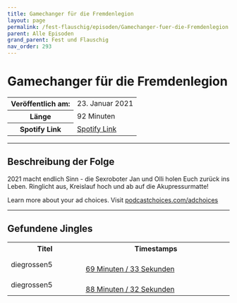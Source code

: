 ```yaml
---
title: Gamechanger für die Fremdenlegion
layout: page
permalink: /fest-flauschig/episoden/Gamechanger-fuer-die-Fremdenlegion
parent: Alle Episoden
grand_parent: Fest und Flauschig
nav_order: 293
---
```


# Gamechanger für die Fremdenlegion
<table class="resp-table dcf-table dcf-table-responsive dcf-table-bordered dcf-table-striped dcf-w-100%">
                    <tbody>
                        <tr>
                            <th scope="row">Veröffentlich am:</th>
                            <td data-label="Veröffentlich am:">23. Januar 2021</td>
                        </tr>
                        <tr>
                            <th scope="row">Länge </th>
                            <td data-label="Länge ">92 Minuten</td>
                        </tr><tr>
                                <th scope="row">Spotify Link</th>
                                <td data-label="Spotify Link"><a href="https://open.spotify.com/episode/3uRwIfZBMFL7ltVGtLtoDz">Spotify Link</a></td>
                            </tr></tbody>
                </table>

***

## Beschreibung der Folge

<div>
<p>2021 macht endlich Sinn - die Sexroboter Jan und Olli holen Euch zurück ins Leben. Ringlicht aus, Kreislauf hoch und ab auf die Akupressurmatte!</p><p> </p><p>Learn more about your ad choices. Visit <a href="https://podcastchoices.com/adchoices">podcastchoices.com/adchoices</a></p>  
</div>

***

## Gefundene Jingles

<table style="display: table;">
                                    <tr>
                                        <th class="tableColumnTitle">Titel</th>
                                        <th class="tableColumnTimestamps">Timestamps</th>
                                    </tr>
                                    <tr>
                                <td markdown="span"  class="tableColumnTitle">diegrossen5</td>
                                <td markdown="span" class="tableColumnTimestamps">
                                <br>
                                <a href="https://open.spotify.com/episode/3uRwIfZBMFL7ltVGtLtoDz?t=4173">
                                69 Minuten / 33 Sekunden</a>
                                </td></tr><tr>
                                <td markdown="span"  class="tableColumnTitle">diegrossen5</td>
                                <td markdown="span" class="tableColumnTimestamps">
                                <br>
                                <a href="https://open.spotify.com/episode/3uRwIfZBMFL7ltVGtLtoDz?t=5312">
                                88 Minuten / 32 Sekunden</a>
                                </td></tr></table>